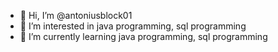 - 👋 Hi, I’m @antoniusblock01
- 👀 I’m interested in java programming, sql programming
- 🌱 I’m currently learning java programming, sql programming

<!---
antoniusblock01/antoniusblock01 is a ✨ special ✨ repository because its `README.md` (this file) appears on your GitHub profile.
You can click the Preview link to take a look at your changes.
--->
